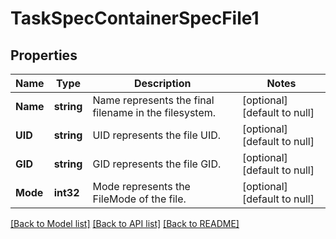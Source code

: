 # TaskSpecContainerSpecFile1

## Properties
Name | Type | Description | Notes
------------ | ------------- | ------------- | -------------
**Name** | **string** | Name represents the final filename in the filesystem.  | [optional] [default to null]
**UID** | **string** | UID represents the file UID. | [optional] [default to null]
**GID** | **string** | GID represents the file GID. | [optional] [default to null]
**Mode** | **int32** | Mode represents the FileMode of the file. | [optional] [default to null]

[[Back to Model list]](../README.md#documentation-for-models) [[Back to API list]](../README.md#documentation-for-api-endpoints) [[Back to README]](../README.md)


